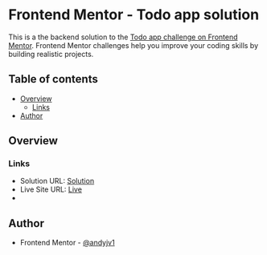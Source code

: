 # Frontend Mentor - Todo app solution

This is a the backend solution to the [Todo app challenge on Frontend Mentor](https://www.frontendmentor.io/challenges/todo-app-Su1_KokOW). Frontend Mentor challenges help you improve your coding skills by building realistic projects. 

## Table of contents

- [Overview](#overview)
  - [Links](#links)
- [Author](#author)


## Overview

### Links

- Solution URL: [Solution](https://github.com/andyjv1/todo-app.git)
- Live Site URL: [Live](https://todo-app-xecu.onrender.com/)
- 
## Author

- Frontend Mentor - [@andyjv1](https://www.frontendmentor.io/profile/andyjv1)
